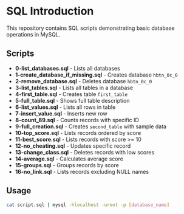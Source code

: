 # SQL Introduction

This repository contains SQL scripts demonstrating basic database operations in MySQL.

## Scripts

- **0-list_databases.sql** - Lists all databases
- **1-create_database_if_missing.sql** - Creates database `hbtn_0c_0`
- **2-remove_database.sql** - Deletes database `hbtn_0c_0`
- **3-list_tables.sql** - Lists all tables in a database
- **4-first_table.sql** - Creates table `first_table`
- **5-full_table.sql** - Shows full table description
- **6-list_values.sql** - Lists all rows in table
- **7-insert_value.sql** - Inserts new row
- **8-count_89.sql** - Counts records with specific ID
- **9-full_creation.sql** - Creates `second_table` with sample data
- **10-top_score.sql** - Lists records ordered by score
- **11-best_score.sql** - Lists records with score >= 10
- **12-no_cheating.sql** - Updates specific record
- **13-change_class.sql** - Deletes records with low scores
- **14-average.sql** - Calculates average score
- **15-groups.sql** - Groups records by score
- **16-no_link.sql** - Lists records excluding NULL names

## Usage

```bash
cat script.sql | mysql -hlocalhost -uroot -p [database_name]
```